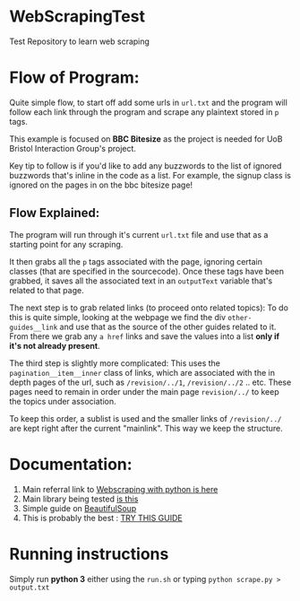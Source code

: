 # WebScrapingTest
Test Repository to learn web scraping

# Flow of Program:

Quite simple flow, to start off add some urls in `url.txt` and the program will follow each link through the program
and scrape any plaintext stored in `p` tags. 


This example is focused on **BBC Bitesize** as the project is needed for UoB Bristol Interaction Group's project.

Key tip to follow is if you'd like to add any buzzwords to the list of ignored buzzwords that's inline in the code as a list.
For example, the signup class is ignored on the pages in on the bbc bitesize page!

## Flow Explained:

The program will run through it's current  `url.txt` file and use that as a starting point for any scraping.

It then grabs all the `p` tags associated with the page, ignoring certain classes (that are specified in the sourcecode). 
Once these tags have been grabbed, it saves all the associated text in an `outputText` variable that's related to that page.


The next step is to grab related links (to proceed onto related topics): To do this is quite simple, looking at the webpage we find the div `other-guides__link` and use that as the source of the other guides related to it.  From there we grab any `a href` links and save the values into a list **only if it's not already present**. 

The third step is slightly more complicated: This uses the `pagination__item__inner` class of links, which are associated with the in depth pages of the url, such as `/revision/../1`, `/revision/../2` .. etc. These pages need to remain in order under the main page `revision/../` to keep the topics under association.

To keep this order, a sublist is used and the smaller links of `/revision/../` are kept right after the current "mainlink". This way we keep the structure.

 


# Documentation:

1. Main referral link to [Webscraping with python is here](http://cfss.uchicago.edu/fall2016/webdata_scrape_py.html)
2. Main library being tested [is this](https://www.crummy.com/software/BeautifulSoup/bs4/doc/)
3. Simple guide on [BeautifulSoup](http://www.pythonforbeginners.com/python-on-the-web/beautifulsoup-4-python/)
4. This is probably the best : [TRY THIS GUIDE](https://www.dataquest.io/blog/web-scraping-tutorial-python/)

# Running instructions

Simply run **python 3** either using the `run.sh` or typing `python scrape.py > output.txt`

